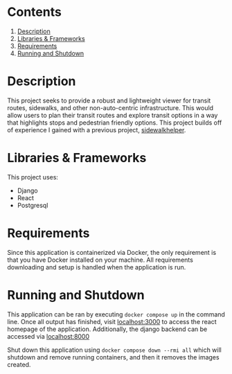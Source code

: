 # Contents
1. <a href="#Description">Description</a>
2. <a href="#Libraries & Frameworks">Libraries & Frameworks</a>
3. <a href="#Requirements">Requirements</a>
4. <a href="#Running and Shutdown">Running and Shutdown</a>

# Description
This project seeks to provide a robust and lightweight viewer for transit routes, sidewalks, and other non-auto-centric infrastructure. This would allow users to plan their transit routes and explore transit options in a way that highlights stops and pedestrian friendly options. This project builds off of experience I gained with a previous project, <a href="https://github.com/collinkatz/sidewalkhelper/">sidewalkhelper</a>.

# Libraries & Frameworks
This project uses:
- Django
- React
- Postgresql

# Requirements
Since this application is containerized via Docker, the only requirement is that you have Docker installed on your machine. All requirements downloading and setup is handled when the application is run.

# Running and Shutdown
This application can be ran by executing `docker compose up` in the command line.
Once all output has finished, visit <a href="http://localhost:3000/">localhost:3000</a> to access the react homepage of the application.
Additionally, the django backend can be accessed via <a href="http://localhost:8000/">localhost:8000</a>

Shut down this application using `docker compose down --rmi all` which will shutdown and remove running containers, and then it removes the images created.